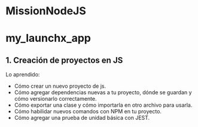 # MissionNodeJS
# my_launchx_app

## 1. Creación de proyectos en JS

Lo aprendido:

* Cómo crear un nuevo proyecto de js.
* Cómo agregar dependencias nuevas a tu proyecto, dónde se guardan y cómo versionarlo correctamente.
* Cómo exportar una clase y cómo importarla en otro archivo para usarla.
* Cómo habilidar nuevos comandos con NPM en tu proyecto.
* Cómo agregar una prueba de unidad básica con JEST.
